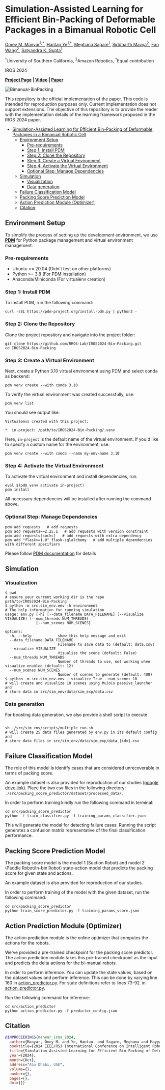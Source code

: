 # Simulation-Assisted Learning for Efficient Bin-Packing of Deformable Packages in a Bimanual Robotic Cell

[Omey M. Manyar<sup>1,*</sup>](https://omey-manyar.com/), [Hantao Ye<sup>1,*</sup>](https://hantao-ye.github.io/), [Meghana Sagare<sup>1</sup>](https://www.linkedin.com/in/msagare), [Siddharth Mayya<sup>2</sup>](https://www.amazon.science/author/siddharth-mayya), [Fan Wang<sup>2</sup>](https://www.amazon.science/author/fan-wang), [Satyandra K. Gupta<sup>1</sup>](https://sites.usc.edu/skgupta/)

<sup>1</sup>University of Southern California, <sup>2</sup>Amazon Robotics, <sup>*</sup>Equal contribution

IROS 2024

**[Project Page](https://sites.google.com/usc.edu/bimanual-binpacking/home) | [Video](https://www.youtube.com/watch?v=l6VeTOpoE5A) | [Paper](https://www.amazon.science/publications/simulation-assisted-learning-for-efficient-bin-packing-of-deformable-packages-in-a-bimanual-robotic-cell)**

![Bimanual-BinPacking](./assets/bi-manual-binpacking.gif)

This repository is the official implementation of the paper. This code is intended for reproduction purposes only. Current implementation does not support extensions. The objective of this repository is to provide the reader with the implementation details of the learning framework proposed in the IROS 2024 paper.

- [Simulation-Assisted Learning for Efficient Bin-Packing of Deformable Packages in a Bimanual Robotic Cell](#simulation-assisted-learning-for-efficient-bin-packing-of-deformable-packages-in-a-bimanual-robotic-cell)
  - [Environment Setup](#environment-setup)
    - [Pre-requirements](#pre-requirements)
    - [Step 1: Install PDM](#step-1-install-pdm)
    - [Step 2: Clone the Repository](#step-2-clone-the-repository)
    - [Step 3: Create a Virtual Environment](#step-3-create-a-virtual-environment)
    - [Step 4: Activate the Virtual Environment](#step-4-activate-the-virtual-environment)
    - [Optional Step: Manage Dependencies](#optional-step-manage-dependencies)
  - [Simulation](#simulation)
    - [Visualization](#visualization)
    - [Data generation](#data-generation)
  - [Failure Classification Model](#failure-classification-model)
  - [Packing Score Prediction Model](#packing-score-prediction-model)
  - [Action Prediction Module (Optimizer)](#action-prediction-module-optimizer)
  - [Citation](#citation)

## Environment Setup

To simplify the process of setting up the development environment, we use **[PDM](https://pdm-project.org/en/latest/)** for Python package management and virtual environment management.

### Pre-requirements

- Ubuntu >= 20.04 (Didn't test on other platforms)
- Python >= 3.8 (For PDM installation)
- Anaconda/Miniconda (For virtualenv creation)

### Step 1: Install PDM

To install PDM, run the following command:

```shell
curl -sSL https://pdm-project.org/install-pdm.py | python3 -
```

### Step 2: Clone the Repository

Clone the project repository and navigate into the project folder:

```shell
git clone https://github.com/RROS-Lab/IROS2024-Bin-Packing.git
cd IROS2024-Bin-Packing
```

### Step 3: Create a Virtual Environment

Next, create a Python 3.10 virtual environment using PDM and select conda as backend:

```shell
pdm venv create --with conda 3.10
```

To verify the virtual environment was created successfully, use:

```shell
pdm venv list
```

You should see output like:

```shell
Virtualenvs created with this project:

*  in-project: /path/to/IROS2024-Bin-Packing/.venv
```

Here, `in-project` is the default name of the virtual environment. If you'd like to specify a custom name for the environment, use:

```shell
pdm venv create --with conda --name my-env-name 3.10
```

### Step 4: Activate the Virtual Environment

To activate the virtual environment and install dependencies, run:

```shell
eval $(pdm venv activate in-project)
pdm install
```

All necessary dependencies will be installed after running the command above.

### Optional Step: Manage Dependencies

```shell
pdm add requests   # add requests
pdm add requests==2.25.1   # add requests with version constraint
pdm add requests[socks]   # add requests with extra dependency
pdm add "flask>=1.0" flask-sqlalchemy   # add multiple dependencies with different specifiers
```

Please follow [PDM documentation](https://pdm-project.org/en/latest/usage/dependency/) for details

## Simulation

### Visualization

```shell
$ pwd 
# ensure your current working dir is the repo
path/to/IROS2024-Bin-Packing
$ python -m src.sim_env.env -h environment
# The help information for running simulation 
usage: env.py [-h] [--data_filename DATA_FILENAME] [--visualize VISUALIZE] [--num_threads NUM_THREADS]
              [--num_scenes NUM_SCENES]

options:
  -h, --help            show this help message and exit
  --data_filename DATA_FILENAME
                        Filename to save data to (default: data.csv)
  --visualize VISUALIZE
                        Visualize the scene (default: False)
  --num_threads NUM_THREADS
                        Number of threads to use, not working when visualize enabled (default: 12)
  --num_scenes NUM_SCENES
                        Number of scenes to generate (default: 400)
$ python -m src.sim_env.env --visualize True --num_scenes 10
# will create and visualize 10 scenes using MuJoCo passive_launcher and 
# store data in src/sim_env/data/sim_exp/data.csv
```

### Data generation

For boosting data generation, we also provide a shell script to execute

```shell

sh ./src/sim_env/scripts/multiple_run.sh
# will create 25 data files generated by env.py in its default config and 
# store data files in src/sim_env/data/sim_exp/data_{idx}.csv
```

## Failure Classification Model

The role of this model is identify cases that are considered unrecoverable in terms of packing score.

An example dataset is also provided for reproduction of our studies ([google drive link](https://drive.google.com/file/d/1uVUyZfa5tIXsbdR-5V-E6-_dTNmQGyZw/view?usp=drive_link)). Place the two csv files in the following directory: `./src/packing_score_predictor/dataset/processed_data/`.

In order to perform training kindly run the following command in terminal:

```shell
cd src/packing_score_predictor
python -f train_classifier.py -f training_params_classifier.json
```

This will generate the model for detecting failure cases. Running the script generates a confusion matrix representative of the final classification performance.

## Packing Score Prediction Model

The packing score model is the model 1 (Suction Robot) and model 2 (Paddle Robot/In-bin Robot) state-action model that predicts the packing score for given state and actions.

An example dataset is also provided for reproduction of our studies.

In order to perform training of the model with the given dataset, run the following command:

```shell
cd src/packing_score_predictor
python train_score_predictor.py -f training_params_score.json
```

## Action Prediction Module (Optimizer)

The action prediction module is the online optimizer that computes the actions for the robots.

We've provided a pre-trained checkpoint for the packing score predictor. The action prediction module takes this pre-trained checkpoint as the input and predicts the delta actions for the bi-manual robots.

In order to perform inference. You can update the state values, based on the dataset values and perform inference. This can be done by varying line 160 in [action_predictor.py](./src/action_predictor/action_predictor.py). For state definitions refer to lines 73-92. in [action_predictor.py](./src/action_predictor/action_predictor.py).

Run the following command for inference:

```shell
cd src/action_predictor
python action_predictor.py -f predictor_config.json
```

## Citation

```BibTeX
@INPROCEEDINGS{manyar_iros_2024,
  author={Manyar, Omey M. and Ye, Hantao. and Sagare, Meghana and Mayya, Siddharth and Wang, Fan and Gupta, Satyandra K.},
  booktitle={2024 IEEE/RSJ International Conference on Intelligent Robots and Systems (IROS)}, 
  title={Simulation-Assisted Learning for Efficient Bin-Packing of Deformable Packages in a Bimanual Robotic Cell}, 
  year={2024},
  month={Oct},
  address="Abu Dhabi, UAE", 
  volume={},
  number={},
  pages={},
  doi={}}
```
